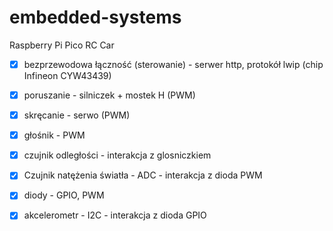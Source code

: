 # embedded-systems
Raspberry Pi Pico RC Car

- [x] bezprzewodowa łączność (sterowanie) - serwer http, protokół lwip (chip Infineon CYW43439)
- [x] poruszanie - silniczek + mostek H (PWM)
- [x] skręcanie - serwo (PWM)
- [x] głośnik - PWM
- [x] czujnik odległości - interakcja z glosniczkiem
- [x] Czujnik natężenia światła - ADC - interakcja z dioda PWM 
- [x] diody - GPIO, PWM
- [x] akcelerometr - I2C - interakcja z dioda GPIO

